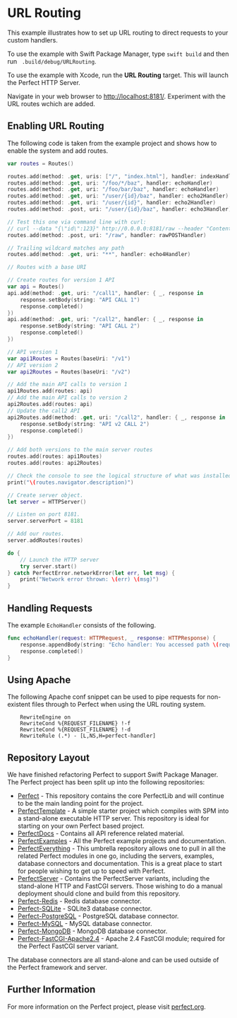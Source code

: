 # URL Routing
This example illustrates how to set up URL routing to direct requests to your custom handlers.

To use the example with Swift Package Manager, type ```swift build``` and then run ``` .build/debug/URLRouting```.

To use the example with Xcode, run the **URL Routing** target. This will launch the Perfect HTTP Server. 

Navigate in your web browser to [http://localhost:8181/](http://localhost:8181/). Experiment with the URL routes wchich are added.

## Enabling URL Routing

The following code is taken from the example project and shows how to enable the system and add routes.

```swift
var routes = Routes()

routes.add(method: .get, uris: ["/", "index.html"], handler: indexHandler)
routes.add(method: .get, uri: "/foo/*/baz", handler: echoHandler)
routes.add(method: .get, uri: "/foo/bar/baz", handler: echoHandler)
routes.add(method: .get, uri: "/user/{id}/baz", handler: echo2Handler)
routes.add(method: .get, uri: "/user/{id}", handler: echo2Handler)
routes.add(method: .post, uri: "/user/{id}/baz", handler: echo3Handler)

// Test this one via command line with curl:
// curl --data "{\"id\":123}" http://0.0.0.0:8181/raw --header "Content-Type:application/json"
routes.add(method: .post, uri: "/raw", handler: rawPOSTHandler)

// Trailing wildcard matches any path
routes.add(method: .get, uri: "**", handler: echo4Handler)

// Routes with a base URI

// Create routes for version 1 API
var api = Routes()
api.add(method: .get, uri: "/call1", handler: { _, response in
	response.setBody(string: "API CALL 1")
	response.completed()
})
api.add(method: .get, uri: "/call2", handler: { _, response in
	response.setBody(string: "API CALL 2")
	response.completed()
})

// API version 1
var api1Routes = Routes(baseUri: "/v1")
// API version 2
var api2Routes = Routes(baseUri: "/v2")

// Add the main API calls to version 1
api1Routes.add(routes: api)
// Add the main API calls to version 2
api2Routes.add(routes: api)
// Update the call2 API
api2Routes.add(method: .get, uri: "/call2", handler: { _, response in
	response.setBody(string: "API v2 CALL 2")
	response.completed()
})

// Add both versions to the main server routes
routes.add(routes: api1Routes)
routes.add(routes: api2Routes)

// Check the console to see the logical structure of what was installed.
print("\(routes.navigator.description)")

// Create server object.
let server = HTTPServer()

// Listen on port 8181.
server.serverPort = 8181

// Add our routes.
server.addRoutes(routes)

do {
    // Launch the HTTP server
    try server.start()
} catch PerfectError.networkError(let err, let msg) {
    print("Network error thrown: \(err) \(msg)")
}
```
## Handling Requests

The example `EchoHandler` consists of the following.

```swift
func echoHandler(request: HTTPRequest, _ response: HTTPResponse) {
	response.appendBody(string: "Echo handler: You accessed path \(request.path) with variables \(request.urlVariables)")
	response.completed()
}
```

## Using Apache
The following Apache conf snippet can be used to pipe requests for non-existent files through to Perfect when using the URL routing system.

```apacheconf
	RewriteEngine on
	RewriteCond %{REQUEST_FILENAME} !-f
	RewriteCond %{REQUEST_FILENAME} !-d
	RewriteRule (.*) - [L,NS,H=perfect-handler]
```

## Repository Layout

We have finished refactoring Perfect to support Swift Package Manager. The Perfect project has been split up into the following repositories:

* [Perfect](https://github.com/PerfectlySoft/Perfect) - This repository contains the core PerfectLib and will continue to be the main landing point for the project.
* [PerfectTemplate](https://github.com/PerfectlySoft/PerfectTemplate) - A simple starter project which compiles with SPM into a stand-alone executable HTTP server. This repository is ideal for starting on your own Perfect based project.
* [PerfectDocs](https://github.com/PerfectlySoft/PerfectDocs) - Contains all API reference related material.
* [PerfectExamples](https://github.com/PerfectlySoft/PerfectExamples) - All the Perfect example projects and documentation.
* [PerfectEverything](https://github.com/PerfectlySoft/PerfectEverything) - This umbrella repository allows one to pull in all the related Perfect modules in one go, including the servers, examples, database connectors and documentation. This is a great place to start for people wishing to get up to speed with Perfect.
* [PerfectServer](https://github.com/PerfectlySoft/PerfectServer) - Contains the PerfectServer variants, including the stand-alone HTTP and FastCGI servers. Those wishing to do a manual deployment should clone and build from this repository.
* [Perfect-Redis](https://github.com/PerfectlySoft/Perfect-Redis) - Redis database connector.
* [Perfect-SQLite](https://github.com/PerfectlySoft/Perfect-SQLite) - SQLite3 database connector.
* [Perfect-PostgreSQL](https://github.com/PerfectlySoft/Perfect-PostgreSQL) - PostgreSQL database connector.
* [Perfect-MySQL](https://github.com/PerfectlySoft/Perfect-MySQL) - MySQL database connector.
* [Perfect-MongoDB](https://github.com/PerfectlySoft/Perfect-MongoDB) - MongoDB database connector.
* [Perfect-FastCGI-Apache2.4](https://github.com/PerfectlySoft/Perfect-FastCGI-Apache2.4) - Apache 2.4 FastCGI module; required for the Perfect FastCGI server variant.

The database connectors are all stand-alone and can be used outside of the Perfect framework and server.

## Further Information
For more information on the Perfect project, please visit [perfect.org](http://perfect.org).
